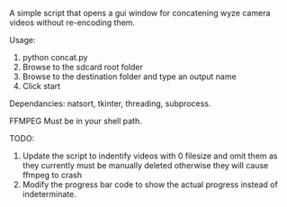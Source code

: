 A simple script that opens a gui window for concatening wyze camera videos without re-encoding them. 

Usage: 

1. python concat.py
2. Browse to the sdcard root folder
3. Browse to the destination folder and type an output name
4. Click start

Dependancies: natsort, tkinter, threading, subprocess.

FFMPEG Must be in your shell path. 


TODO:

1. Update the script to indentify videos with 0 filesize and omit them as they currently must be manually deleted otherwise they will cause ffmpeg to crash
2. Modify the progress bar code to show the actual progress instead of indeterminate. 

